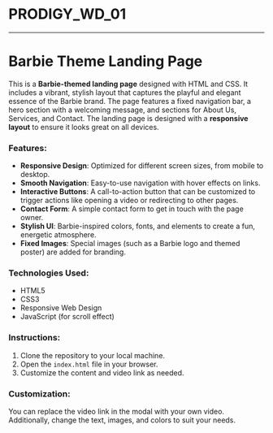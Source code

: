 # PRODIGY_WD_01

---

# Barbie Theme Landing Page

This is a **Barbie-themed landing page** designed with HTML and CSS. It includes a vibrant, stylish layout that captures the playful and elegant essence of the Barbie brand. The page features a fixed navigation bar, a hero section with a welcoming message, and sections for About Us, Services, and Contact. The landing page is designed with a **responsive layout** to ensure it looks great on all devices.

### Features:
- **Responsive Design**: Optimized for different screen sizes, from mobile to desktop.
- **Smooth Navigation**: Easy-to-use navigation with hover effects on links.
- **Interactive Buttons**: A call-to-action button that can be customized to trigger actions like opening a video or redirecting to other pages.
- **Contact Form**: A simple contact form to get in touch with the page owner.
- **Stylish UI**: Barbie-inspired colors, fonts, and elements to create a fun, energetic atmosphere.
- **Fixed Images**: Special images (such as a Barbie logo and themed poster) are added for branding.

### Technologies Used:
- HTML5
- CSS3
- Responsive Web Design
- JavaScript (for scroll effect)

### Instructions:
1. Clone the repository to your local machine.
2. Open the `index.html` file in your browser.
3. Customize the content and video link as needed.

### Customization:
You can replace the video link in the modal with your own video. Additionally, change the text, images, and colors to suit your needs.

